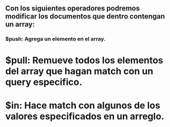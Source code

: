 ## Con los siguientes operadores podremos modificar los documentos que dentro contengan un array:

### $push: Agrega un elemento en el array.

# $pull: Remueve todos los elementos del array que hagan match con un query especifico.

# $in: Hace match con algunos de los valores especificados en un arreglo.